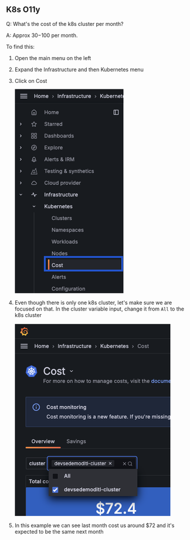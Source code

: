 ## K8s O11y
Q: What's the cost of the k8s cluster per month?

A: Approx $30-$100 per month.

To find this:
1. Open the main menu on the left
1. Expand the Infrastructure and then Kubernetes menu
1. Click on Cost

    ![Clusters](/images/breakout_1/3.8-k8s-olly-1.png)

1. Even though there is only one k8s cluster, let's make sure we are focused on that. In the cluster variable input, change it from `All` to the k8s cluster
  
    ![Clusters](/images/breakout_1/3.8-k8s-olly-2.png)

1. In this example we can see last month cost us around $72 and it's expected to be the same next month
